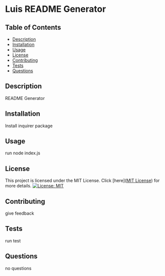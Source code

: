 # Luis README Generator

## Table of Contents
- [Description](#description)
- [Installation](#installation)
- [Usage](#usage)
- [License](#license)
- [Contributing](#contributing)
- [Tests](#tests)
- [Questions](#questions)


## Description
README Generator

## Installation
Install inquirer package 

## Usage
run node index.js


## License

This project is licensed under the MIT License. Click [here]([MIT License](https://opensource.org/licenses/MIT)) for more details.
[![License: MIT](https://img.shields.io/badge/License-MIT-yellow.svg)](https://opensource.org/licenses/MIT)
 

## Contributing
give feedback

## Tests
run test 

## Questions
no questions

